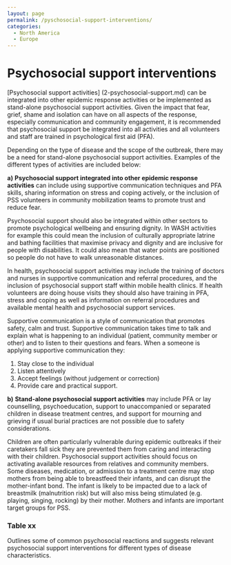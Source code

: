 ```yaml
---
layout: page
permalink: /pyschosocial-support-interventions/
categories:
  - North America
  - Europe
---
```


# Psychosocial support interventions

[Psychosocial support activities] (2-psychosocial-support.md) can be integrated into other epidemic response activities or be implemented as stand-alone psychosocial support activities. Given the impact that fear, grief, shame and isolation can have on all aspects of the response, especially communication and community engagement, it is recommended that psychosocial support be integrated into all activities and all volunteers and staff are trained in psychological first aid (PFA).

Depending on the type of disease and the scope of the outbreak, there may be a need for stand-alone psychosocial support activities. Examples of the different types of activities are included below:

**a)** **Psychosocial support integrated into other epidemic response activities** can include using supportive communication techniques and PFA skills, sharing information on stress and coping actively, or the inclusion of PSS volunteers in community mobilization teams to promote trust and reduce fear. 

Psychosocial support should also be integrated within other sectors to promote psychological wellbeing and ensuring dignity. In WASH activities for example this could mean the inclusion of culturally appropriate latrine and bathing facilities that maximise privacy and dignity and are inclusive for people with disabilities. It could also mean that water points are positioned so people do not have to walk unreasonable distances. 

In health, psychosocial support activities may include the training of doctors and nurses in supportive communication and referral procedures, and the inclusion of psychosocial support staff within mobile health clinics. If health volunteers are doing house visits they should also have training in PFA, stress and coping as well as information on referral procedures and available mental health and psychosocial support services.        

​Supportive communication is a style of communication that promotes safety, calm and trust. Supportive communication takes time to talk and explain what is happening to an individual (patient, community member or other) and to listen to their questions and fears. When a someone is applying supportive communication they:  

1. Stay close to the individual  
2. Listen attentively    
3. Accept feelings (without judgement or correction)
4. Provide care and practical support.          
 
**b)** **Stand-alone psychosocial support activities** may include PFA or lay counselling, psychoeducation, support to unaccompanied or separated children in disease treatment centres, and support for mourning and grieving if usual burial practices are not possible due to safety considerations.

Children are often particularly vulnerable during epidemic outbreaks if their caretakers fall sick they are prevented them from caring and interacting with their children. Psychosocial support activities should focus on activating available resources from relatives and community members. Some diseases, medication, or admission to a treatment centre may stop mothers from being able to breastfeed their infants, and can disrupt the mother-infant bond. The infant is likely to be impacted due to a lack of breastmilk (malnutrition risk) but will also miss being stimulated (e.g. playing, singing, rocking) by their mother. Mothers and infants are important target groups for PSS.

### Table xx

Outlines some of common psychosocial reactions and suggests relevant psychosocial support interventions for different types of disease characteristics.

